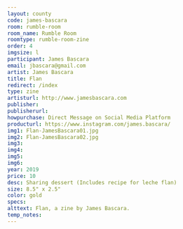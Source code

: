 ```yaml
---
layout: county 
code: james-bascara
room: rumble-room
room_name: Rumble Room
roomtype: rumble-room-zine
order: 4
imgsize: l
participant: James Bascara
email: jbascara@gmail.com
artist: James Bascara
title: Flan
redirect: /index
type: zine
artisturl: http://www.jamesbascara.com
publisher: 
publisherurl: 
howpurchase: Direct Message on Social Media Platform
producturl: https://www.instagram.com/james.bascara/
img1: Flan-JamesBascara01.jpg
img2: Flan-JamesBascara02.jpg
img3: 
img4: 
img5: 
img6: 
year: 2019
price: 10
desc: Sharing dessert (Includes recipe for leche flan)
size: 8.5" x 2.5"
color: gold
specs: 
alttext: Flan, a zine by James Bascara.
temp_notes: 
---
```

